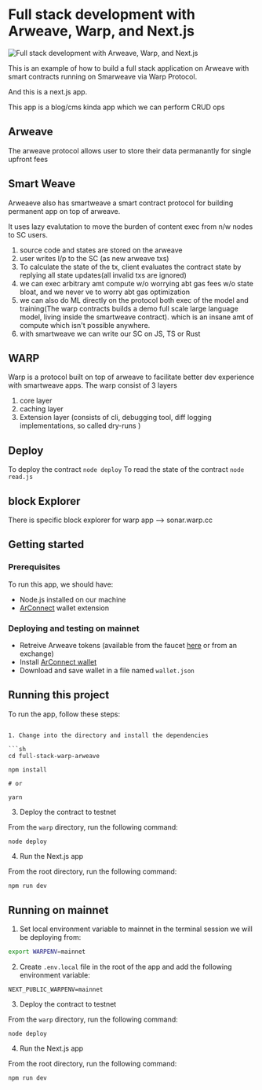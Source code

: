 # Full stack development with Arweave, Warp, and Next.js

![Full stack development with Arweave, Warp, and Next.js](header.jpg)

This is an example of how to build a full stack application on Arweave with smart contracts running on Smarweave via Warp Protocol.

And this is a next.js app.

This app is a blog/cms kinda app which we can perform CRUD ops

## Arweave

The arweave protocol allows user to store their data permanantly for single upfront fees

## Smart Weave

Arweaeve also has smartweave a smart contract protocol for building permanent app on top of arweave.

It uses lazy evalutation to move the burden of content exec from n/w nodes to SC users.

1. source code and states are stored on the arweave
2. user writes I/p to the SC (as new arweave txs)
3. To calculate the state of the tx, client evaluates the contract state by replying all state updates(all invalid txs are ignored)
4. we can exec arbitrary amt compute w/o worrying abt gas fees w/o state bloat, and we never ve to worry abt gas optimization
5. we can also do ML directly on the protocol both exec of the model and training(The warp contracts builds a demo full scale large language model, living inside the smartweave contract). which is an insane amt of compute which isn't possible anywhere.
6. with smartweave we can write our SC on JS, TS or Rust

## WARP

Warp is a protocol built on top of arweave to facilitate better dev experience with smartweave apps.
The warp consist of 3 layers

1. core layer
2. caching layer
3. Extension layer (consists of cli, debugging tool, diff logging implementations, so called dry-runs )

## Deploy 

To deploy the contract ```node deploy```
To read the state of the contract ```node read.js```

## block Explorer

There is specific block explorer for warp app --> sonar.warp.cc
## Getting started

### Prerequisites

To run this app, we should have:

- Node.js installed on our machine
- [ArConnect](https://www.arconnect.io/) wallet extension

### Deploying and testing on mainnet

- Retreive Arweave tokens (available from the faucet [here](https://faucet.arweave.net/) or from an exchange)
- Install [ArConnect wallet](https://www.arconnect.io/)
- Download and save wallet in a file named `wallet.json`

## Running this project

To run the app, follow these steps:

````

1. Change into the directory and install the dependencies

```sh
cd full-stack-warp-arweave

npm install

# or

yarn
````

3. Deploy the contract to testnet

From the `warp` directory, run the following command:

```
node deploy
```

4. Run the Next.js app

From the root directory, run the following command:

```sh
npm run dev
```

## Running on mainnet

1. Set local environment variable to mainnet in the terminal session we will be deploying from:

```sh
export WARPENV=mainnet
```

2. Create `.env.local` file in the root of the app and add the following environment variable:

```
NEXT_PUBLIC_WARPENV=mainnet
```

3. Deploy the contract to testnet

From the `warp` directory, run the following command:

```
node deploy
```

4. Run the Next.js app

From the root directory, run the following command:

```sh
npm run dev
```
